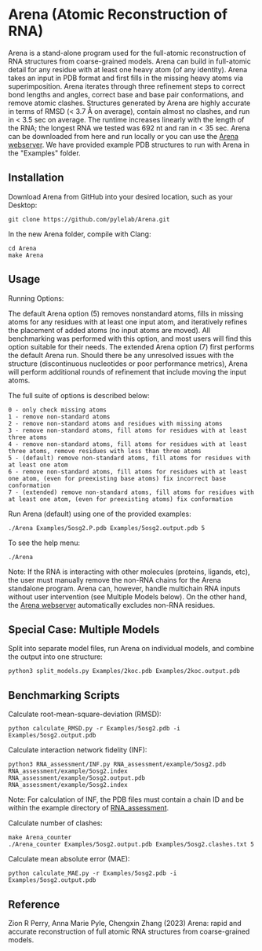 # Arena (Atomic Reconstruction of RNA)

Arena is a stand-alone program used for the full-atomic reconstruction of RNA structures from coarse-grained models. Arena can build in full-atomic detail for any residue with at least one heavy atom (of any identity). Arena takes an input in PDB format and first fills in the missing heavy atoms via superimposition. Arena iterates through three refinement steps to correct bond lengths and angles, correct base and base pair conformations, and remove atomic clashes. Structures generated by Arena are highly accurate in terms of RMSD (< 3.7 Å on average), contain almost no clashes, and run in < 3.5 sec on average. The runtime increases linearly with the length of the RNA; the longest RNA we tested was 692 nt and ran in < 35 sec. Arena can be downloaded from here and run locally or you can use the [Arena webserver](https://zhanggroup.org/Arena/). We have provided example PDB structures to run with Arena in the "Examples" folder.

## Installation

Download Arena from GitHub into your desired location, such as your Desktop:
```
git clone https://github.com/pylelab/Arena.git
```

In the new Arena folder, compile with Clang:
```
cd Arena
make Arena
```

## Usage

Running Options:

The default Arena option (5) removes nonstandard atoms, fills in missing atoms for any residues with at least one input atom, and iteratively refines the placement of added atoms (no input atoms are moved). All benchmarking was performed with this option, and most users will find this option suitable for their needs. The extended Arena option (7) first performs the default Arena run. Should there be any unresolved issues with the structure (discontinuous nucleotides or poor performance metrics), Arena will perform additional rounds of refinement that include moving the input atoms.

The full suite of options is described below:
```
0 - only check missing atoms
1 - remove non-standard atoms
2 - remove non-standard atoms and residues with missing atoms
3 - remove non-standard atoms, fill atoms for residues with at least three atoms
4 - remove non-standard atoms, fill atoms for residues with at least three atoms, remove residues with less than three atoms
5 - (default) remove non-standard atoms, fill atoms for residues with at least one atom
6 - remove non-standard atoms, fill atoms for residues with at least one atom, (even for preexisting base atoms) fix incorrect base conformation
7 - (extended) remove non-standard atoms, fill atoms for residues with at least one atom, (even for preexisting atoms) fix conformation
```

Run Arena (default) using one of the provided examples:
```
./Arena Examples/5osg2.P.pdb Examples/5osg2.output.pdb 5
```

To see the help menu:
```
./Arena
```
Note: If the RNA is interacting with other molecules (proteins, ligands, etc), the user must manually remove the non-RNA chains for the Arena standalone program. Arena can, however, handle multichain RNA inputs without user intervention (see Multiple Models below). On the other hand, the [Arena webserver](https://zhanggroup.org/Arena/) automatically excludes non-RNA residues.

## Special Case: Multiple Models

Split into separate model files, run Arena on individual models, and combine the output into one structure:
```
python3 split_models.py Examples/2koc.pdb Examples/2koc.output.pdb
```

## Benchmarking Scripts

Calculate root-mean-square-deviation (RMSD):
```
python calculate_RMSD.py -r Examples/5osg2.pdb -i Examples/5osg2.output.pdb
```

Calculate interaction network fidelity (INF):
```
python3 RNA_assessment/INF.py RNA_assessment/example/5osg2.pdb RNA_assessment/example/5osg2.index RNA_assessment/example/5osg2.output.pdb RNA_assessment/example/5osg2.index
```
Note: For calculation of INF, the PDB files must contain a chain ID and be within the example directory of [RNA_assessment](https://github.com/RNA-Puzzles/RNA_assessment/tree/master). 

Calculate number of clashes:
```
make Arena_counter
./Arena_counter Examples/5osg2.output.pdb Examples/5osg2.clashes.txt 5
```

Calculate mean absolute error (MAE):
```
python calculate_MAE.py -r Examples/5osg2.pdb -i Examples/5osg2.output.pdb
```

## Reference
Zion R Perry, Anna Marie Pyle, Chengxin Zhang (2023)
Arena: rapid and accurate reconstruction of full atomic RNA structures from coarse-grained models.

